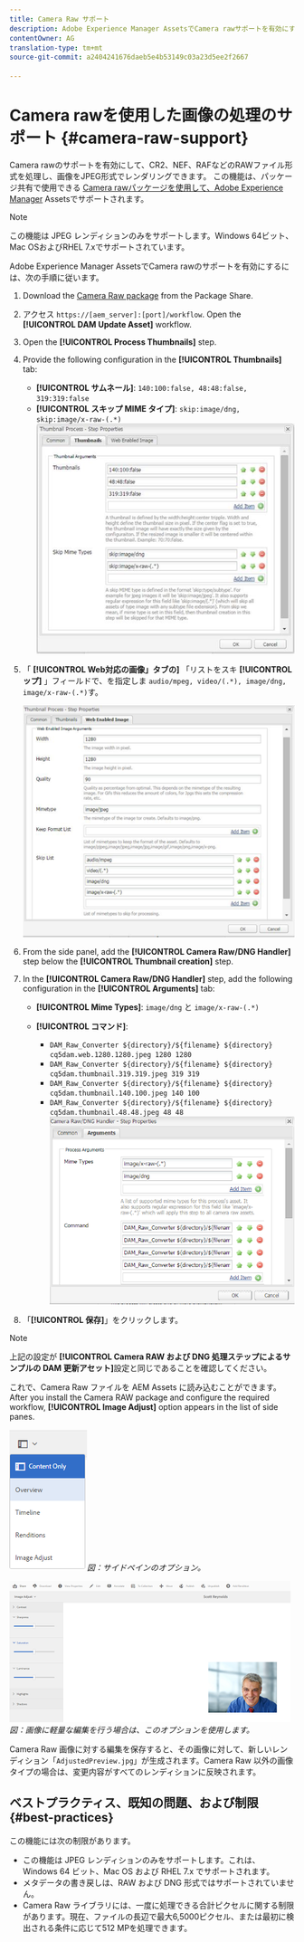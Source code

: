 ```yaml
---
title: Camera Raw サポート
description: Adobe Experience Manager AssetsでCamera rawサポートを有効にする方法を説明します。
contentOwner: AG
translation-type: tm+mt
source-git-commit: a2404241676daeb5e4b53149c03a23d5ee2f2667

---
```



# Camera rawを使用した画像の処理のサポート {#camera-raw-support}

Camera rawのサポートを有効にして、CR2、NEF、RAFなどのRAWファイル形式を処理し、画像をJPEG形式でレンダリングできます。 この機能は、パッケージ共有で使用できる [Camera rawパッケージを使用して、Adobe Experience Manager](https://www.adobeaemcloud.com/content/marketplace/marketplaceProxy.html?packagePath=/content/companies/public/adobe/packages/aem630/product/assets/aem-assets-cameraraw-pkg) Assetsでサポートされます。

>[!NOTE]
>
>この機能は JPEG レンディションのみをサポートします。Windows 64ビット、Mac OSおよびRHEL 7.xでサポートされています。

Adobe Experience Manager AssetsでCamera rawのサポートを有効にするには、次の手順に従います。

1. Download the [Camera Raw package](https://www.adobeaemcloud.com/content/marketplace/marketplaceProxy.html?packagePath=/content/companies/public/adobe/packages/aem630/product/assets/aem-assets-cameraraw-pkg) from the Package Share.

1. アクセス `https://[aem_server]:[port]/workflow`. Open the **[!UICONTROL DAM Update Asset]** workflow.

1. Open the **[!UICONTROL Process Thumbnails]** step.

1. Provide the following configuration in the **[!UICONTROL Thumbnails]** tab:

   * **[!UICONTROL サムネール]**: `140:100:false, 48:48:false, 319:319:false`
   * **[!UICONTROL スキップ MIME タイプ]**: `skip:image/dng, skip:image/x-raw-(.*)`
   ![小石](assets/chlimage_1-334.png)

1. 「 **[!UICONTROL Web対応の画像」タブの]** 「リストをスキ **[!UICONTROL ップ]** 」フィールドで、を指定しま `audio/mpeg, video/(.*), image/dng, image/x-raw-(.*)`す。

   ![小石](assets/chlimage_1-335.png)

1. From the side panel, add the **[!UICONTROL Camera Raw/DNG Handler]** step below the **[!UICONTROL Thumbnail creation]** step.

1. In the **[!UICONTROL Camera Raw/DNG Handler]** step, add the following configuration in the **[!UICONTROL Arguments]** tab:

   * **[!UICONTROL Mime Types]**: `image/dng` と `image/x-raw-(.*)`
   * **[!UICONTROL コマンド]**:

      * `DAM_Raw_Converter ${directory}/${filename} ${directory} cq5dam.web.1280.1280.jpeg 1280 1280`
      * `DAM_Raw_Converter ${directory}/${filename} ${directory} cq5dam.thumbnail.319.319.jpeg 319 319`
      * `DAM_Raw_Converter ${directory}/${filename} ${directory} cq5dam.thumbnail.140.100.jpeg 140 100`
      * `DAM_Raw_Converter ${directory}/${filename} ${directory} cq5dam.thumbnail.48.48.jpeg 48 48`
   ![chlimage_1-336](assets/chlimage_1-336.png)

1. 「**[!UICONTROL 保存]**」をクリックします。

>[!NOTE]
>
>上記の設定が **[!UICONTROL Camera RAW および DNG 処理ステップによるサンプルの DAM 更新アセット]**&#x200B;設定と同じであることを確認してください。

これで、Camera Raw ファイルを AEM Assets に読み込むことができます。After you install the Camera RAW package and configure the required workflow, **[!UICONTROL Image Adjust]** option appears in the list of side panes.

![chlimage_1-337](assets/chlimage_1-337.png)*図：サイドペインのオプション。*

![chlimage_1-338](assets/chlimage_1-338.png)*図：画像に軽量な編集を行う場合は、このオプションを使用します。*

Camera Raw 画像に対する編集を保存すると、その画像に対して、新しいレンディション「`AdjustedPreview.jpg`」が生成されます。Camera Raw 以外の画像タイプの場合は、変更内容がすべてのレンディションに反映されます。

## ベストプラクティス、既知の問題、および制限 {#best-practices}

この機能には次の制限があります。

* この機能は JPEG レンディションのみをサポートします。これは、Windows 64 ビット、Mac OS および RHEL 7.x でサポートされます。
* メタデータの書き戻しは、RAW および DNG 形式ではサポートされていません。
* Camera Raw ライブラリには、一度に処理できる合計ピクセルに関する制限があります。現在、ファイルの長辺で最大6,5000ピクセル、または最初に検出される条件に応じて512 MPを処理できます。
